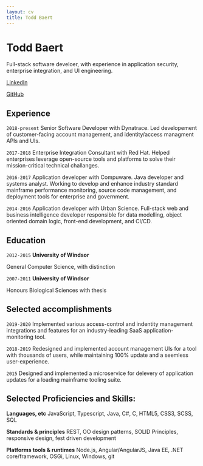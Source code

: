 ```yaml
---
layout: cv
title: Todd Baert
---
```

# Todd Baert

Full-stack software develoer, with experience in application security, enterprise integration, and UI engineering.

[LinkedIn](https://www.linkedin.com/in/todd-baert-739b1bb8)

[GitHub](https://github.com/toddbaert)


## Experience

`2018-present`
Senior Software Developer with Dynatrace. Led developement of customer-facing account management, and identity/access managment APIs and UIs.

`2017-2018`
Enterprise Integration Consultant with Red Hat. Helped enterprises leverage open-source tools and platforms to solve their mission-critical technical challanges.

`2016-2017`
Application developer with Compuware. Java developer and systems analyst. Working to develop and enhance industry standard mainframe performance monitoring, source code management, and deployment tools for enterprise and government.

`2014-2016`
Application developer with Urban Science. Full-stack web and business intelligence developer responsible for data modelling, object oriented domain logic, front-end development, and CI/CD.


## Education

`2012-2015`
__University of Windsor__

General Computer Science, with distinction

`2007-2011`
__University of Windsor__

Honours Biological Sciences with thesis


## Selected accomplishments

`2019-2020`
Implemented various access-control and indentity management integrations and features for an industry-leading SaaS application-monitoring tool.

`2018-2019`
Redesigned and implemented account management UIs for a tool with thousands of users, while maintaining 100% update and a seemless user-experience.

`2015`
Designed and implemented a microservice for delevery of application updates for a loading mainframe tooling suite.

## Selected Proficiencies and Skills:

__Languages, etc__
JavaScript, Typescript, Java, C#, C, HTML5, CSS3, SCSS, SQL

__Standards & principles__
REST, OO design patterns, SOLID Principles, responsive design, fest driven development

__Platforms tools & runtimes__
Node.js, Angular/AngularJS, Java EE, .NET core/framework, OSGi, Linux, Windows, git